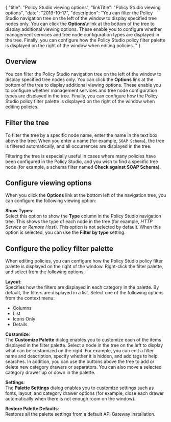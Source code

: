 {
"title": "Policy Studio viewing options",
"linkTitle": "Policy Studio viewing options",
"date": "2019-10-17",
"description": "You can filter the Policy Studio navigation tree on the left of the window to display specified tree nodes only. You can click the **Options**\\nlink at the bottom of the tree to display additional viewing options. These enable you to configure whether management services and tree node configuration types are displayed in the tree. Finally, you can configure how the Policy Studio policy filter palette is displayed on the right of the window when editing policies. "
}
﻿
<div id="p_general_find_filter_overview">

Overview
--------

You can filter the Policy Studio navigation tree on the left of the window to display specified tree nodes only. You can click the **Options**
link at the bottom of the tree to display additional viewing options. These enable you to configure whether management services and tree node configuration types are displayed in the tree. Finally, you can configure how the Policy Studio policy filter palette is displayed on the right of the window when editing policies.

</div>

<div id="p_general_find_filter_tree">

Filter the tree
---------------

To filter the tree by a specific node name, enter the name in the text box above the tree. When you enter a name (for example, `SOAP Schema`), the tree is filtered automatically, and all occurrences are displayed in the tree.

Filtering the tree is especially useful in cases where many policies have been configured in the Policy Studio, and you wish to find a specific tree node (for example, a schema filter named **Check against SOAP Schema**).

</div>

<div id="p_general_find_filter_conf">

Configure viewing options
-------------------------

When you click the **Options**
link at the bottom left of the navigation tree, you can configure the following viewing option:

**Show Types**:\
Select this option to show the **Type**
column in the Policy Studio navigation tree. This shows the type of each node in the tree (for example, *HTTP Service*
or *Remote Host*). This option is not selected by default. When this option is selected, you can use the **Filter by type**
setting.

</div>

<div id="p_general_find_filter_palette">

Configure the policy filter palette
-----------------------------------

When editing policies, you can configure how the Policy Studio policy filter palette is displayed on the right of the window. Right-click the filter palette, and select from the following options:

**Layout**:\
Specifies how the filters are displayed in each category in the palette. By default, the filters are displayed in a list. Select one of the following options from the context menu:

-   Columns
-   List
-   Icons Only
-   Details

**Customize**:\
The **Customize Palette**
dialog enables you to customize each of the items displayed in the filter palette. Select a node in the tree on the left to display what can be customized on the right. For example, you can edit a filter name and description, specify whether it is hidden, and add tags to help searches. In addition, you can use the buttons above the tree to add or delete new category drawers or separators. You can also move a selected category drawer up or down in the palette.

**Settings**:\
The **Palette Settings**
dialog enables you to customize settings such as fonts, layout, and category drawer options (for example, close each drawer automatically when there is not enough room on the window).

**Restore Palette Defaults**:\
Restores all the palette settings from a default API Gateway installation.

</div>
